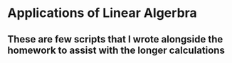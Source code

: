 # Applications of Linear Algerbra
## These are few scripts that I wrote alongside the homework to assist with the longer calculations
